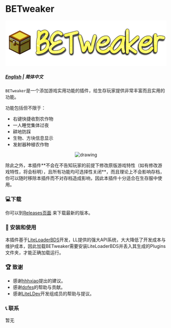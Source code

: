 # BETweaker
<p align="center">
<img src=".github/logo.png" alt="drawing" style="width:600px;"/>
</p>

##### [English](README.md) | 简体中文

`BETweaker`是一个添加游戏实用功能的插件，给生存玩家提供非常丰富而且实用的功能。

功能包括但不限于：
- 右键快捷收割农作物
- 一人睡觉集体过夜
- 耕地防踩
- 生物、方块信息显示
- 发射器种植农作物
<p align="center">
<img src="https://s4.ax1x.com/2022/02/25/bkQNdS.png" alt="drawing" style="width:600px;"/>
</p>
除此之外，本插件**不会在不告知玩家的前提下修改原版游戏特性（如有修改游戏特性，将会标明），且所有功能均可选择性关闭**，而且理论上不会影响存档，你可以随时移除本插件而不对存档造成影响，因此本插件十分适合在生存服中使用。


### 💻下载

你可以到[Releases页面](https://github.com/dreamguxiang/BETweaker/releases) 来下载最新的版本。

### 🎯 安装和使用

本插件基于[LiteLoaderBDS](https://github.com/LiteLDev/LiteLoaderBDS)开发，LL提供的强大API系统，大大降低了开发成本与维护成本，因此加载BETweaker需要安装LiteLoaderBDS并丢入其生成的Plugins文件夹，才能正确加载运行。

### 🏆 致谢

- 感谢[hhhxiao](https://github.com/hhhxiao)提出的建议。
- 感谢[dofes](https://github.com/dofes)的帮助与贡献。
- 感谢[LiteLDev](https://github.com/LiteLDev)开发组成员的帮助与提议。

### 📞 联系

暂无

